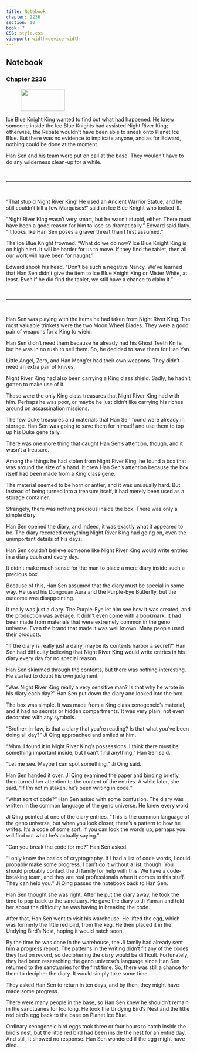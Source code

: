 ```yaml
---
title: Notebook
chapter: 2236
section: 10
book: 7
CSS: style.css
viewport: width=device-width
---
```


## Notebook

### Chapter 2236

<figure>
	<img src="../Images/gem.gif" alt="" id="gem" width="120" height="60" />
</figure>

Ice Blue Knight King wanted to find out what had happened. He knew someone inside the Ice Blue Knights had assisted Night River King; otherwise, the Rebate wouldn’t have been able to sneak onto Planet Ice Blue. But there was no evidence to implicate anyone, and as for Edward, nothing could be done at the moment.

Han Sen and his team were put on call at the base. They wouldn’t have to do any wilderness clean-up for a while.

<br>

*****

<br>

“That stupid Night River King! He used an Ancient Warrior Statue, and he still couldn’t kill a few Marquises!” said an Ice Blue Knight who looked ill.

“Night River King wasn’t very smart, but he wasn’t stupid, either. There must have been a good reason for him to lose so dramatically,” Edward said flatly. “It looks like Han Sen poses a graver threat than I first assumed.”

The Ice Blue Knight frowned. “What do we do now? Ice Blue Knight King is on high alert. It will be harder for us to move. If they find the tablet, then all our work will have been for naught.”

Edward shook his head. “Don’t be such a negative Nancy. We’ve learned that Han Sen didn’t give the item to Ice Blue Knight King or Mister White, at least. Even if he did find the tablet, we still have a chance to claim it.”

<br>

*****

<br>

Han Sen was playing with the items he had taken from Night River King. The most valuable trinkets were the two Moon Wheel Blades. They were a good pair of weapons for a King to wield.

Han Sen didn’t need them because he already had his Ghost Teeth Knife, but he was in no rush to sell them. So, he decided to save them for Han Yan.

Little Angel, Zero, and Han Meng’er had their own weapons. They didn’t need an extra pair of knives.

Night River King had also been carrying a King class shield. Sadly, he hadn’t gotten to make use of it.

Those were the only King class treasures that Night River King had with him. Perhaps he was poor, or maybe he just didn’t like carrying his riches around on assassination missions.

The few Duke treasures and materials that Han Sen found were already in storage. Han Sen was going to save them for himself and use them to top up his Duke gene tally.

There was one more thing that caught Han Sen’s attention, though, and it wasn’t a treasure.

Among the things he had stolen from Night River King, he found a box that was around the size of a hand. It drew Han Sen’s attention because the box itself had been made from a King class gene.

The material seemed to be horn or antler, and it was unusually hard. But instead of being turned into a treasure itself, it had merely been used as a storage container.

Strangely, there was nothing precious inside the box. There was only a simple diary.

Han Sen opened the diary, and indeed, it was exactly what it appeared to be. The diary recorded everything Night River King had going on, even the unimportant details of his days.

Han Sen couldn’t believe someone like Night River King would write entries in a diary each and every day.

It didn’t make much sense for the man to place a mere diary inside such a precious box.

Because of this, Han Sen assumed that the diary must be special in some way. He used his Dongxuan Aura and the Purple-Eye Butterfly, but the outcome was disappointing.

It really was just a diary. The Purple-Eye let him see how it was created, and the production was average. It didn’t even come with a bookmark. It had been made from materials that were extremely common in the geno universe. Even the brand that made it was well known. Many people used their products.

“If the diary is really just a dairy, maybe its contents harbor a secret?” Han Sen had difficulty believing that Night River King would write entries in his diary every day for no special reason.

Han Sen skimmed through the contents, but there was nothing interesting. He started to doubt his own judgment.

“Was Night River King really a very sensitive man? Is that why he wrote in his diary each day?” Han Sen put down the diary and looked into the box.

The box was simple. It was made from a King class xenogeneic’s material, and it had no secrets or hidden compartments. It was very plain, not even decorated with any symbols.

“Brother-in-law, is that a diary that you’re reading? Is that what you’ve been doing all day?” Ji Qing approached and smiled at him.

“Mhm. I found it in Night River King’s possessions. I think there must be something important inside, but I can’t find anything,” Han Sen said.

“Let me see. Maybe I can spot something,” Ji Qing said.

Han Sen handed it over. Ji Qing examined the paper and binding briefly, then turned her attention to the content of the entries. A while later, she said, “If I’m not mistaken, he’s been writing in code.”

“What sort of code?” Han Sen asked with some confusion. The diary was written in the common language of the geno universe. He knew every word.

Ji Qing pointed at one of the diary entries. “This is the common language of the geno universe, but when you look closer, there’s a pattern to how he writes. It’s a code of some sort. If you can look the words up, perhaps you will find out what he’s actually saying.”

“Can you break the code for me?” Han Sen asked.

“I only know the basics of cryptography. If I had a list of code words, I could probably make some progress. I can’t do it without a list, though. You should probably contact the Ji family for help with this. We have a code-breaking team, and they are real professionals when it comes to this stuff. They can help you.” Ji Qing passed the notebook back to Han Sen.

Han Sen thought she was right. After he put the diary away, he took the time to pop back to the sanctuary. He gave the diary to Ji Yanran and told her about the difficulty he was having in breaking the code.

After that, Han Sen went to visit his warehouse. He lifted the egg, which was formerly the little red bird, from the keg. He then placed it in the Undying Bird’s Nest, hoping it would hatch soon.

By the time he was done in the warehouse, the Ji family had already sent him a progress report. The patterns in the writing didn’t fit any of the codes they had on record, so deciphering the diary would be difficult. Fortunately, they had been researching the geno universe’s language since Han Sen returned to the sanctuaries for the first time. So, there was still a chance for them to decipher the diary. It would simply take some time.

They asked Han Sen to return in ten days, and by then, they might have made some progress.

There were many people in the base, so Han Sen knew he shouldn’t remain in the sanctuaries for too long. He took the Undying Bird’s Nest and the little red bird’s egg back to the base on Planet Ice Blue.

Ordinary xenogeneic bird eggs took three or four hours to hatch inside the bird’s nest, but the little red bird had been inside the nest for an entire day. And still, it showed no response. Han Sen wondered if the egg might have died.
